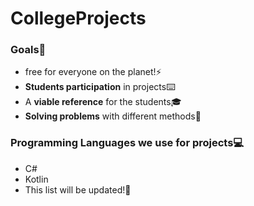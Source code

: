 # CollegeProjects
### Goals🎯
- free for everyone on the planet!⚡
- **Students participation** in projects⌨️
- A **viable reference** for the students🎓
- **Solving problems** with different methods🧠 

### Programming Languages we use for projects💻
- C# 
- Kotlin
- This list will be updated!💯
